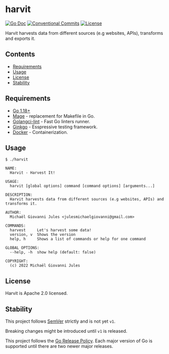 # harvit

[![Go Doc](https://img.shields.io/badge/godoc-reference-blue.svg?style=for-the-badge)](https://godoc.org/github.com/mgjules/harvit)
[![Conventional Commits](https://img.shields.io/badge/Conventional%20Commits-1.0.0-yellow.svg?style=for-the-badge)](https://conventionalcommits.org)
[![License](https://img.shields.io/badge/License-Apache%202.0-blue.svg?style=for-the-badge)](LICENSE)

Harvit harvests data from different sources (e.g websites, APIs), transforms and exports it.


## Contents

  - [Requirements](#requirements)
  - [Usage](#usage)
  - [License](#license)
  - [Stability](#stability)


## Requirements

- [Go 1.18+](https://golang.org/doc/install)
- [Mage](https://github.com/magefile/mage) - replacement for Makefile in Go.
- [Golangci-lint](https://github.com/golangci/golangci-lint) - Fast Go linters runner.
- [Ginkgo](https://github.com/onsi/ginkgo) - Esspressive testing framework.
- [Docker](https://www.docker.com) - Containerization.

## Usage

```shell
$ ./harvit
```

```
NAME:
  Harvit - Harvest It!

USAGE:
  harvit [global options] command [command options] [arguments...]

DESCRIPTION:
  Harvit harvests data from different sources (e.g websites, APIs) and transforms it.

AUTHOR:
  Michaël Giovanni Jules <julesmichaelgiovanni@gmail.com>

COMMANDS:
  harvest     Let's harvest some data!
  version, v  Shows the version
  help, h     Shows a list of commands or help for one command

GLOBAL OPTIONS:
  --help, -h  show help (default: false)

COPYRIGHT:
  (c) 2022 Michaël Giovanni Jules
```


## License

Harvit is Apache 2.0 licensed.


## Stability

This project follows [SemVer](http://semver.org/) strictly and is not yet `v1`.

Breaking changes might be introduced until `v1` is released.

This project follows the [Go Release Policy](https://golang.org/doc/devel/release.html#policy). Each major version of Go is supported until there are two newer major releases.
